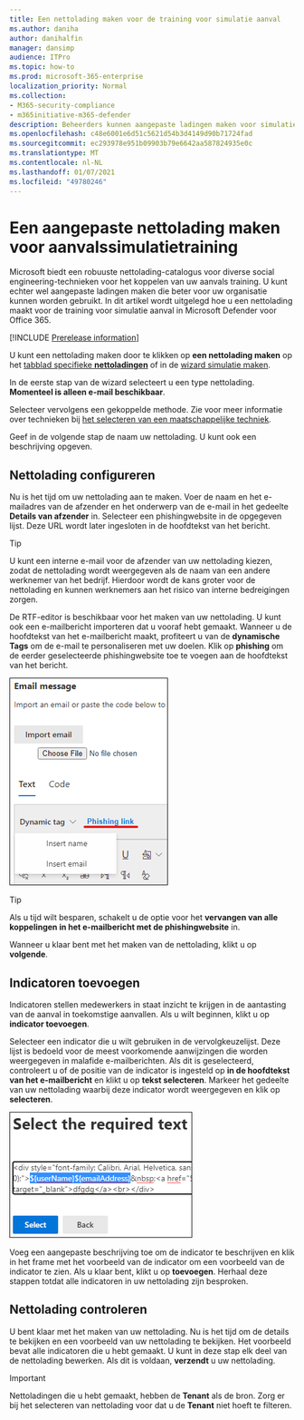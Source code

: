 ```yaml
---
title: Een nettolading maken voor de training voor simulatie aanval
ms.author: daniha
author: danihalfin
manager: dansimp
audience: ITPro
ms.topic: how-to
ms.prod: microsoft-365-enterprise
localization_priority: Normal
ms.collection:
- M365-security-compliance
- m365initiative-m365-defender
description: Beheerders kunnen aangepaste ladingen maken voor simulatie van aanvals vaardigheden in Microsoft Defender voor Office 365.
ms.openlocfilehash: c48e6001e6d51c5621d54b3d4149d90b71724fad
ms.sourcegitcommit: ec293978e951b09903b79e6642aa587824935e0c
ms.translationtype: MT
ms.contentlocale: nl-NL
ms.lasthandoff: 01/07/2021
ms.locfileid: "49780246"
---
```

# <a name="create-a-custom-payload-for-attack-simulation-training"></a>Een aangepaste nettolading maken voor aanvalssimulatietraining

Microsoft biedt een robuuste nettolading-catalogus voor diverse social engineering-technieken voor het koppelen van uw aanvals training. U kunt echter wel aangepaste ladingen maken die beter voor uw organisatie kunnen worden gebruikt. In dit artikel wordt uitgelegd hoe u een nettolading maakt voor de training voor simulatie aanval in Microsoft Defender voor Office 365.

[!INCLUDE [Prerelease information](../includes/prerelease.md)]

U kunt een nettolading maken door te klikken op **een nettolading maken** op het [tabblad specifieke **nettoladingen**](https://security.microsoft.com/attacksimulator?viewid=payload) of in de [wizard simulatie maken](attack-simulation-training.md#selecting-a-payload).

In de eerste stap van de wizard selecteert u een type nettolading. **Momenteel is alleen e-mail beschikbaar**.

Selecteer vervolgens een gekoppelde methode. Zie voor meer informatie over technieken bij [het selecteren van een maatschappelijke techniek](attack-simulation-training.md#selecting-a-social-engineering-technique).

Geef in de volgende stap de naam uw nettolading. U kunt ook een beschrijving opgeven.

## <a name="configure-payload"></a>Nettolading configureren

Nu is het tijd om uw nettolading aan te maken. Voer de naam en het e-mailadres van de afzender en het onderwerp van de e-mail in het gedeelte **Details van afzender** in. Selecteer een phishingwebsite in de opgegeven lijst. Deze URL wordt later ingesloten in de hoofdtekst van het bericht.

> [!TIP]
> U kunt een interne e-mail voor de afzender van uw nettolading kiezen, zodat de nettolading wordt weergegeven als de naam van een andere werknemer van het bedrijf. Hierdoor wordt de kans groter voor de nettolading en kunnen werknemers aan het risico van interne bedreigingen zorgen.

De RTF-editor is beschikbaar voor het maken van uw nettolading. U kunt ook een e-mailbericht importeren dat u vooraf hebt gemaakt. Wanneer u de hoofdtekst van het e-mailbericht maakt, profiteert u van de **dynamische Tags** om de e-mail te personaliseren met uw doelen. Klik op **phishing** om de eerder geselecteerde phishingwebsite toe te voegen aan de hoofdtekst van het bericht.

![Phishing en dynamische Tags gemarkeerd in het maken van nettolading voor Microsoft Defender voor Office 365](../../media/attack-sim-preview-payload-email-body.png)

> [!TIP]
> Als u tijd wilt besparen, schakelt u de optie voor het **vervangen van alle koppelingen in het e-mailbericht met de phishingwebsite** in.

Wanneer u klaar bent met het maken van de nettolading, klikt u op **volgende**.

## <a name="adding-indicators"></a>Indicatoren toevoegen

Indicatoren stellen medewerkers in staat inzicht te krijgen in de aantasting van de aanval in toekomstige aanvallen. Als u wilt beginnen, klikt u op **indicator toevoegen**.

Selecteer een indicator die u wilt gebruiken in de vervolgkeuzelijst. Deze lijst is bedoeld voor de meest voorkomende aanwijzingen die worden weergegeven in malafide e-mailberichten. Als dit is geselecteerd, controleert u of de positie van de indicator is ingesteld op **in de hoofdtekst van het e-mailbericht** en klikt u op **tekst selecteren**. Markeer het gedeelte van uw nettolading waarbij deze indicator wordt weergegeven en klik op **selecteren**.

![Gemarkeerde tekst in de berichttekst die moet worden toegevoegd aan een indicator voor simulatie van aanvals training](../../media/attack-sim-preview-select-text.png)

Voeg een aangepaste beschrijving toe om de indicator te beschrijven en klik in het frame met het voorbeeld van de indicator om een voorbeeld van de indicator te zien. Als u klaar bent, klikt u op **toevoegen**. Herhaal deze stappen totdat alle indicatoren in uw nettolading zijn besproken.

## <a name="review-payload"></a>Nettolading controleren

U bent klaar met het maken van uw nettolading. Nu is het tijd om de details te bekijken en een voorbeeld van uw nettolading te bekijken. Het voorbeeld bevat alle indicatoren die u hebt gemaakt. U kunt in deze stap elk deel van de nettolading bewerken. Als dit is voldaan, **verzendt** u uw nettolading.

> [!IMPORTANT]
> Nettoladingen die u hebt gemaakt, hebben de **Tenant** als de bron. Zorg er bij het selecteren van nettolading voor dat u de **Tenant** niet hoeft te filteren.
